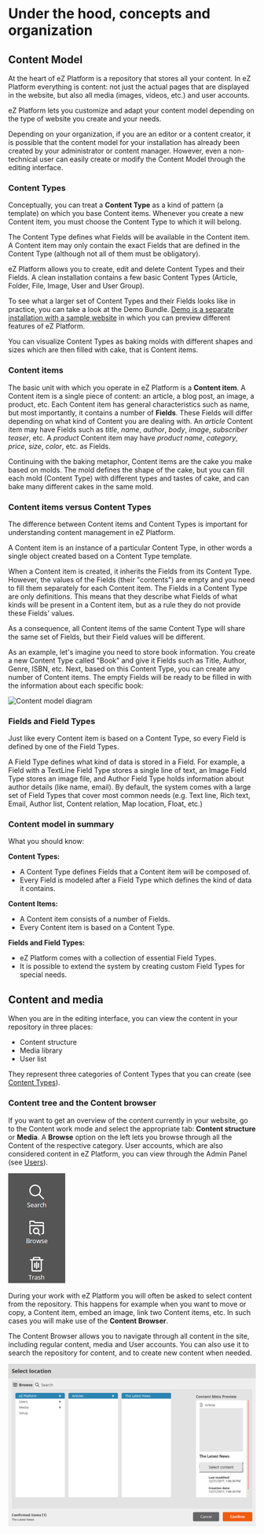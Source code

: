 # Under the hood, concepts and organization

## Content Model

At the heart of eZ Platform is a repository that stores all your content.
In eZ Platform everything is content: not just the actual pages that are displayed in the website,
but also all media (images, videos, etc.) and user accounts.

eZ Platform lets you customize and adapt your content model depending on the type of website you create and your needs.

Depending on your organization, if you are an editor or a content creator,
it is possible that the content model for your installation has already been created by your administrator or content manager.
However, even a non-technical user can easily create or modify the Content Model through the editing interface.

### Content Types

Conceptually, you can treat a **Content Type** as a kind of pattern (a template) on which you base Content items.
Whenever you create a new Content item, you must choose the Content Type to which it will belong.

The Content Type defines what Fields will be available in the Content item.
A Content item may only contain the exact Fields that are defined in the Content Type (although not all of them must be obligatory).

eZ Platform allows you to create, edit and delete Content Types and their Fields.
A clean installation contains a few basic Content Types (Article, Folder, File, Image, User and User Group).

To see what a larger set of Content Types and their Fields looks like in practice, you can take a look at the Demo Bundle.
[Demo is a separate installation with a sample website](https://github.com/ezsystems/ezplatform-demo) in which you can preview different features of eZ Platform.

You can visualize Content Types as baking molds with different shapes and sizes which are then filled with cake, that is Content items.

### Content items

The basic unit with which you operate in eZ Platform is a **Content item**.
A Content item is a single piece of content: an article, a blog post, an image, a product, etc.
Each Content item has general characteristics such as name, but most importantly, it contains a number of **Fields**.
These Fields will differ depending on what kind of Content you are dealing with.
An *article* Content item may have Fields such as *title*, *name*, *author*, *body*, *image*, *subscriber teaser*, etc.
A *product* Content item may have *product name*, *category*, *price*, *size*, *color*, etc. as Fields.

Continuing with the baking metaphor, Content items are the cake you make based on molds.
The mold defines the shape of the cake, but you can fill each mold (Content Type) with different types and tastes of cake,
and can bake many different cakes in the same mold.

### Content items versus Content Types

The difference between Content items and Content Types is important for understanding content management in eZ Platform.

A Content item is an instance of a particular Content Type, in other words a single object created based on a Content Type template.

When a Content item is created, it inherits the Fields from its Content Type.
However, the values of the Fields (their "contents") are empty and you need to fill them separately for each Content item.
The Fields in a Content Type are only definitions. This means that they describe what Fields of what kinds will be present in a Content item,
but as a rule they do not provide these Fields' values.

As a consequence, all Content items of the same Content Type will share the same set of Fields, but their Field values will be different.

As an example, let's imagine you need to store book information.
You create a new Content Type called "Book" and give it Fields such as Title, Author, Genre, ISBN, etc.
Next, based on this Content Type, you can create any number of Content items.
The empty Fields will be ready to be filled in with the information about each specific book:

![Content model diagram](img/content_model_diagram.png "Content model diagram")

### Fields and Field Types

Just like every Content item is based on a Content Type, so every Field is defined by one of the Field Types.

A Field Type defines what kind of data is stored in a Field.
For example, a Field with a TextLine Field Type stores a single line of text, an Image Field Type stores an image file,
and Author Field Type holds information about author details (like name, email).
By default, the system comes with a large set of Field Types that cover most common needs
(e.g. Text line, Rich text, Email, Author list, Content relation, Map location, Float, etc.)

### Content model in summary

What you should know:

**Content Types:**

- A Content Type defines Fields that a Content item will be composed of.
- Every Field is modeled after a Field Type which defines the kind of data it contains.

**Content Items:**

- A Content item consists of a number of Fields.
- Every Content item is based on a Content Type.

**Fields and Field Types:**

- eZ Platform comes with a collection of essential Field Types.
- It is possible to extend the system by creating custom Field Types for special needs.

## Content and media

When you are in the editing interface, you can view the content in your repository in three places:

- Content structure
- Media library
- User list

They represent three categories of Content Types that you can create
(see [Content Types](organizing_the_site.md#content-types)).

### Content tree and the Content browser

If you want to get an overview of the content currently in your website, go to the Content work mode
and select the appropriate tab: **Content structure** or **Media**.
A **Browse** option on the left lets you browse through all the Content of the respective category.
User accounts, which are also considered content in eZ Platform, you can view through the Admin Panel
(see [Users](organizing_the_site.md#users)).

![Content browser in the menu](img/left_menu.png "Content browser in the menu")

During your work with eZ Platform you will often be asked to select content from the repository.
This happens for example when you want to move or copy, a Content item, embed an image, link two Content items, etc.
In such cases you will make use of the **Content Browser**.

The Content Browser allows you to navigate through all content in the site, including regular content, media and User accounts.
You can also use it to search the repository for content, and to create new content when needed.

![Universal Discovery Widget](img/udw.png "Universal Discovery Widget")
